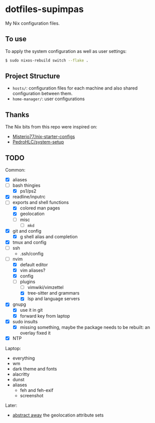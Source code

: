 # dotfiles-supimpas

My Nix configuration files.

## To use

To apply the system configuration as well as user settings:

```bash
$ sudo nixos-rebuild switch --flake .
```

## Project Structure

- `hosts/`: configuration files for each machine and also shared configuration
  between them.
- `home-manager/`: user configurations

## Thanks

The Nix bits from this repo were inspired on:
- [Misterio77/nix-starter-configs](https://github.com/Misterio77/nix-starter-configs/)
- [PedroHLC/system-setup](https://github.com/PedroHLC/system-setup/)

## TODO

Common:
- [x] aliases
- [ ] bash thingies
	- [x] ps1/ps2
- [x] readline/inputrc
- [ ] exports and shell functions
	- [X] colored man pages
	- [x] geolocation
	- [ ] misc
		- [ ] `mkd`
- [x] git and config
	- [x] g shell alias and completion
- [x] tmux and config
- [ ] ssh
	- .ssh/config
- [ ] nvim
	- [x] default editor
	- [x] vim aliases?
	- [x] config
	- [ ] plugins
		- [ ] vimwiki/vimzettel
		- [x] tree-sitter and grammars
		- [x] lsp and language servers
- [x] gnupg
	- [x] use it in git
	- [x] forward key from laptop
- [x] sudo insults
	- [x] missing something, maybe the package needs to be rebuilt: an
	  overlay fixed it
- [x] NTP

Laptop:
- everything
- wm
- dark theme and fonts
- alacritty
- dunst
- aliases
	- feh and feh-exif
	- screenshot


Later:
- [abstract away](https://nixos.org/manual/nixos/stable/index.html#sec-module-abstractions)
  the geolocation attribute sets
